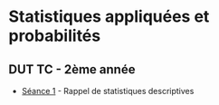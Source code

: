 # Statistiques appliquées et probabilités

## DUT TC - 2ème année

- [Séance 1](StatsProbas_TC2A_TD1.pdf) - Rappel de statistiques descriptives


